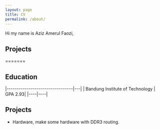 ```yaml
---
layout: page
title: CV
permalink: /about/
---
```

Hi my name is Aziz Amerul Faozi,

## Projects
=======
## Education
|---------------------------------|---|
| Bandung Institute of Technology | GPA 2.93|
|----|----|


## Projects
* Hardware, make some hardware with DDR3 routing.

